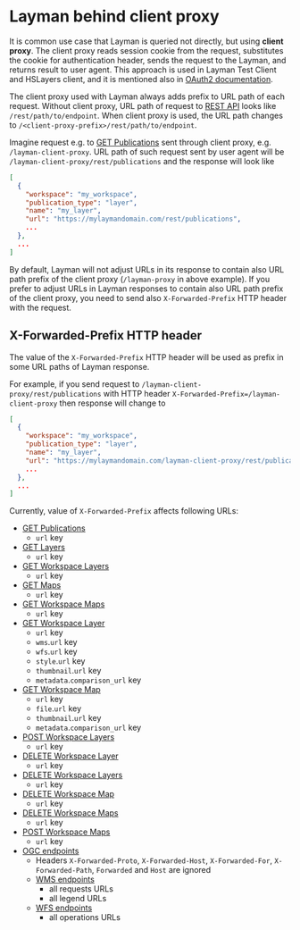# Layman behind client proxy

It is common use case that Layman is queried not directly, but using **client proxy**. The client proxy reads session cookie from the request, substitutes the cookie for authentication header, sends the request to the Layman, and returns result to user agent. This approach is used in Layman Test Client and HSLayers client, and it is mentioned also in [OAuth2 documentation](oauth2/index.md#request-layman-rest-api).

The client proxy used with Layman always adds prefix to URL path of each request. Without client proxy, URL path of request to [REST API](rest.md) looks like `/rest/path/to/endpoint`. When client proxy is used, the URL path changes to `/<client-proxy-prefix>/rest/path/to/endpoint`.

Imagine request e.g. to [GET Publications](rest.md#get-publications) sent through client proxy, e.g. `/layman-client-proxy`. URL path of such request sent by user agent will be `/layman-client-proxy/rest/publications` and the response will look like

```json
[
  {
    "workspace": "my_workspace",
    "publication_type": "layer",
    "name": "my_layer",
    "url": "https://mylaymandomain.com/rest/publications",
    ...
  },
  ...
]
```

By default, Layman will not adjust URLs in its response to contain also URL path prefix of the client proxy (`/layman-proxy` in above example). If you prefer to adjust URLs in Layman responses to contain also URL path prefix of the client proxy, you need to send also `X-Forwarded-Prefix` HTTP header with the request.

## X-Forwarded-Prefix HTTP header

The value of the `X-Forwarded-Prefix` HTTP header will be used as prefix in some URL paths of Layman response.

For example, if you send request to `/layman-client-proxy/rest/publications` with HTTP header `X-Forwarded-Prefix=/layman-client-proxy` then response will change to

```json
[
  {
    "workspace": "my_workspace",
    "publication_type": "layer",
    "name": "my_layer",
    "url": "https://mylaymandomain.com/layman-client-proxy/rest/publications",
    ...
  },
  ...
]
```

Currently, value of `X-Forwarded-Prefix` affects following URLs:
* [GET Publications](rest.md#get-publications)
  * `url` key
* [GET Layers](rest.md#get-layers)
  * `url` key
* [GET Workspace Layers](rest.md#get-workspace-layers)
  * `url` key
* [GET Maps](rest.md#get-maps)
  * `url` key
* [GET Workspace Maps](rest.md#get-workspace-maps)
  * `url` key
* [GET Workspace Layer](rest.md#get-workspace-layer)
  * `url` key
  * `wms`.`url` key
  * `wfs`.`url` key
  * `style`.`url` key
  * `thumbnail`.`url` key
  * `metadata`.`comparison_url` key
* [GET Workspace Map](rest.md#get-workspace-map)
  * `url` key
  * `file`.`url` key
  * `thumbnail`.`url` key
  * `metadata`.`comparison_url` key
* [POST Workspace Layers](rest.md#post-workspace-layers)
  * `url` key
* [DELETE Workspace Layer](rest.md#delete-workspace-layer)
  * `url` key
* [DELETE Workspace Layers](rest.md#delete-workspace-layers)
  * `url` key
* [DELETE Workspace Map](rest.md#delete-workspace-map)
  * `url` key
* [DELETE Workspace Maps](rest.md#delete-workspace-maps)
  * `url` key
* [POST Workspace Maps](rest.md#post-workspace-maps)
  * `url` key
* [OGC endpoints](endpoints.md)
  * Headers `X-Forwarded-Proto`, `X-Forwarded-Host`, `X-Forwarded-For`, `X-Forwarded-Path`, `Forwarded` and `Host` are ignored
  * [WMS endpoints](endpoints.md#web-map-service)
    * all requests URLs
    * all legend URLs
  * [WFS endpoints](endpoints.md#web-feature-service)
    * all operations URLs
